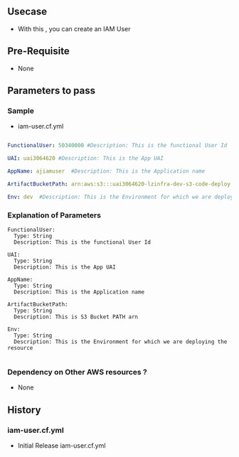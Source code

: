 ## Usecase 
- With this , you can create an IAM User

## Pre-Requisite
-   None

## Parameters to pass 


### Sample 
- iam-user.cf.yml
```yaml

FunctionalUser: 50340000 #Description: This is the functional User Id

UAI: uai3064620 #Description: This is the App UAI

AppName: ajiamuser  #Description: This is the Application name

ArtifactBucketPath: arn:aws:s3:::uai3064620-lzinfra-dev-s3-code-deploy  #S3 BUCKET Path ARN

Env: dev  #Description: This is the Environment for which we are deploying the resource

```
### Explanation of Parameters
```
FunctionalUser:
  Type: String
  Description: This is the functional User Id

UAI:
  Type: String
  Description: This is the App UAI

AppName:
  Type: String
  Description: This is the Application name

ArtifactBucketPath:
  Type: String
  Description: This is S3 Bucket PATH arn

Env:
  Type: String
  Description: This is the Environment for which we are deploying the resource
  
```
### Dependency on Other AWS resources ?
-   None

## History

### iam-user.cf.yml
- Initial Release iam-user.cf.yml

   
